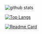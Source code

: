 ![github stats](https://github-readme-stats.vercel.app/api?username=sasidakh&show_icons=true&theme=dark)

[![Top Langs](https://github-readme-stats.vercel.app/api/top-langs/?username=sasidakh&layout=compact&theme=dark)](https://github.com/sasidakh)

[![Readme Card](https://github-readme-stats.vercel.app/api/pin/?username=sasidakh&repo=trivialproxy&theme=dark)](https://github.com/sasidakh/trivialproxy)
<!--
**sasidakh/sasidakh** is a ✨ _special_ ✨ repository because its `README.md` (this file) appears on your GitHub profile.

Here are some ideas to get you started:

- 🔭 I’m currently working on ...
- 🌱 I’m currently learning ...
- 👯 I’m looking to collaborate on ...
- 🤔 I’m looking for help with ...
- 💬 Ask me about ...
- 📫 How to reach me: ...
- 😄 Pronouns: ...
- ⚡ Fun fact: ...
-->
